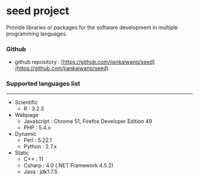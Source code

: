 # seed project

Provide libraries or packages for the software development in multiple programming languages.

### Github

* github repository : [https://github.com/jiankaiwang/seed](https://github.com/jiankaiwang/seed)

### Supported languages list
---

* Scientific
  * R : 3.2.3
* Webpage
  * Javascript : Chrome 51, Firefox Developer Edition 49
  * PHP : 5.4.x
* Dynamic
  * Perl : 5.22.1
  * Python : 2.7.x
* Static
  * C++ : 11
  * Csharp : 4.0 (.NET Framework 4.5.2)
  * Java : jdk1.7.5